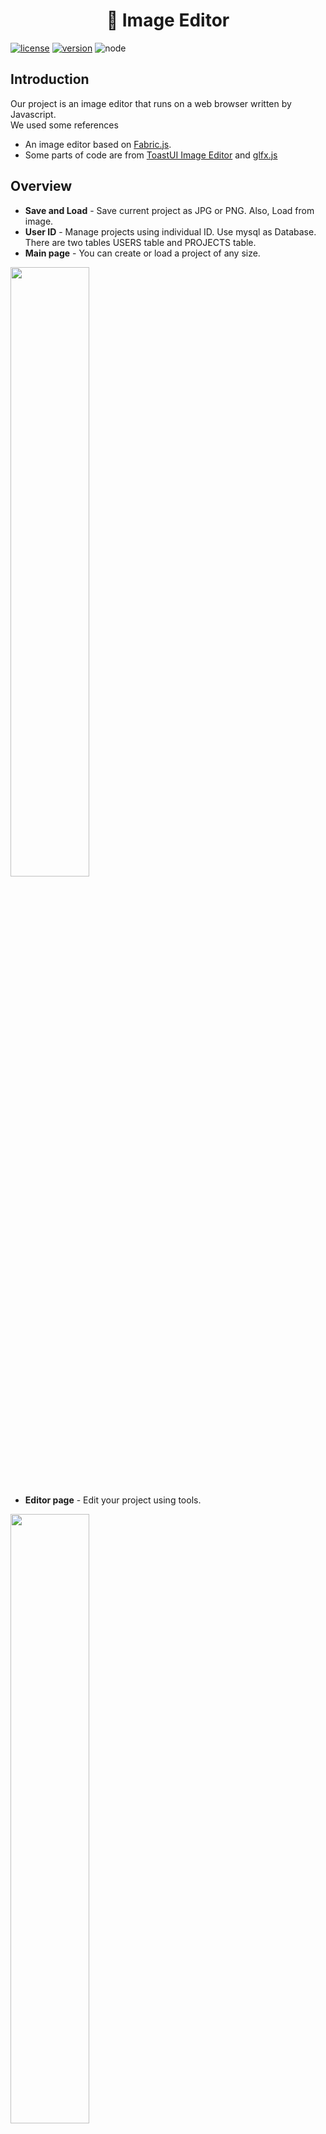 <p align="center">
  <h1 align="center">🎨 Image Editor</h1>
</p>

[![license](https://img.shields.io/badge/license-MIT-blue.svg)](https://github.com/hbseo/image_editor/blob/master/LICENSE) 
[![version](https://img.shields.io/badge/react-16.13.1-blue)](https://reactjs.org/)
![node](https://img.shields.io/node/v/fabric)

## Introduction  
Our project is an image editor that runs on a web browser written by Javascript.  
We used some references  
* An image editor based on [Fabric.js](https://github.com/fabricjs/fabric.js).  
* Some parts of code are from [ToastUI Image Editor](https://github.com/nhn/tui.image-editor) and [glfx.js](https://github.com/evanw/glfx.js)

## Overview  
* __Save and Load__ - Save current project as JPG or PNG. Also, Load from image.  
* __User ID__ - Manage projects using individual ID. Use mysql as Database. There are two tables USERS table and PROJECTS table.  
* __Main page__ - You can create or load a project of any size.  
<img src = "https://raw.githubusercontent.com/hbseo/image_editor/master/doc/pictures/main.png" width="50%">  

* __Editor page__ - Edit your project using tools.  
<img src = "https://raw.githubusercontent.com/hbseo/image_editor/master/doc/pictures/editor.png" width="50%">  

* __Get image__ - You can search under any title to use the image.  
<img src = "https://raw.githubusercontent.com/hbseo/image_editor/master/doc/pictures/get.png" width="50%">  

* __Load project__ - View projects when login.  
<img src = "https://raw.githubusercontent.com/hbseo/image_editor/master/doc/pictures/projects.png" width="50%">  

## How to start  
Before launching the below code open mysql and set [config](https://github.com/hbseo/image_editor/tree/master/server/config).   
You can start editor by executing following command.  
* client  
```
npm install
npm run start
```
* server  
```
npm ./server/app
```  
And then access it by using a browser. [http://localhost:8080](http://localhost:8080)  
Server is running on 8000 port.  
Dependency conflicts may happen.  

## Structure  
<details><summary>Details</summary>

```
image_editor
│───README.md   
│
└───public
│   │───index.html
│   │
│   └───image
│       └───.svg
│
└───src
│   │───index.js
│   │───Route.js
│   │
│   └───css
│   │   │───Error.scss
│   │   │───ImageEditor.scss
│   │   │───ImageList.scss
│   │   │───Loading.scss
│   │   │───Main.scss
│   │   │───New_project.scss
│   │   │───Save.scss
│   │   │───UploadFIle.scss
│   │   │
│   │   └───Login
│   │   │   │───font-awesome.min.scss
│   │   │   │───main.scss
│   │   │   │───util.scss
│   │   │   └───fonts
│   │   │   
│   │   └───ui
│   │       │───Draw.scss
│   │       │───Filter.scss
│   │       │───History.scss
│   │       │───Icon.scss
│   │       │───Image.scss
│   │       │───Rotation.scss
│   │       │───Shape.scss
│   │       └───Text.scss
│   │
│   └───locale
│   │   │───i18n.js
│   │   │
│   │   │───ko
│   │   │   └───korean.json
│   │   │
│   │   └───en
│   │       └───english.json
│   │
│   └───components
│       │───Change_password.js
│       │───Error.js
|       |───Find_password.js
│       │───ImageEditor.js
│       │───ImageList.js
│       │───LoadImage.js
│       │───Login.js
│       │───Main.js
│       │───New_project.js
│       │───Project.js
│       │───Save.js
│       │───SignIn.js
│       │───SignUp.js
│       │───Upload_file.js
│       │    
│       └─── action
│       │     │───Action.js
│       │     │───Clip.js
│       │     │───Crop.js
│       │     │───Delete.js
│       │     │───Draw.js
│       │     │───Fill.js
│       │     │───Filter.js
│       │     │───Flip.js
│       │     │───Icon.js
│       │     │───Image.js
│       │     │───Line.js
│       │     │───ObjectAction.js
│       │     │───Rotation.js
│       │     │───Shape.js
│       │     └───Text.js
│       │
│       └─── const
│       │     └───consts.js
│       │
│       └─── extension
│       │     │───Extension.js
│       │     │───Grid.js
│       │     │───Layers.js
│       │     │───Pipette.js
│       │     │───Snap.js
│       │     └───Util.js
│       │   
│       └─── filters
|       │    └─── glfx
│       │          │───denoise.js
│       │          │───hexagonalPixelate.js
│       │          │───ink.js
│       │          │───vibrance.js
│       │          │───vignette.js
│       │          └───zoomblur.js
│       │
│       └─── helper
│       │     │───Brush.js
│       │     │───ConverRGB.js
│       │     │───originImage.js
│       │     │───Resize.js
│       │     └───SwithTools.js
│       │
│       └─── ui
│             │───Canvas.js
│             │───Draw.js
│             │───Effect.js
│             │───Filter.js
│             │───History.js
│             │───Icon.js
│             │───Image.js
│             │───Loading.js
│             │───Object.js
│             │───Rotation.js
│             │───Shape.js
│             │───SideNav.js
│             │───Text.js
│             └───Tools.js
│                                               
└───server
    │─── app.js
    │
    │─── config
    │     │───db-config.json
    │     │───jwt.js
    │     └───user.sql
    │
    │─── database
    │     └───index.js
    │
    │─── middlewares
    │     └───auth.js
    │
    └─── routes
          └───api
              │───auth
              │   │───controller.js 
              │   └───index.js
              │
              └───content
                  │───controller.js 
                  └───index.js
```

</details>


## Contributor  
[Hyeon Beom Seo](https://github.com/hbseo)  
[Ju Kyung Yoon](https://github.com/JuKyYoon)[![time tracker](https://wakatime.com/badge/github/hbseo/image_editor.svg)](https://wakatime.com/badge/github/hbseo/image_editor)   
[Se Myeong Lee](https://github.com/3people)  

## Bug Report  
If you find a bug. please report to us posting [issues](https://github.com/hbseo/image_editor/issues) on GitHub.
